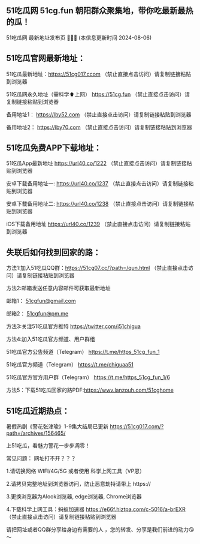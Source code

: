 51吃瓜网 51cg.fun 朝阳群众聚集地，带你吃最新最热的瓜！
-
51吃瓜网 最新地址发布页 🍉🍉🍉 (本信息更新时间 2024-08-06)

51吃瓜官网最新地址：
-
51吃瓜最新地址：https://51cg017.ccom （禁止直接点击访问）请复制链接粘贴到浏览器

51吃瓜网永久地址（需科学⬆️上网） https://51cg.fun （禁止直接点击访问）请复制链接粘贴到浏览器

备用地址1： https://lby52.com （禁止直接点击访问）请复制链接粘贴到浏览器

备用地址2： https://lby70.com （禁止直接点击访问）请复制链接粘贴到浏览器


51吃瓜免费APP下载地址：
-
51吃瓜App最新地址 https://url40.co/1222 （禁止直接点击访问）请复制链接粘贴到浏览器

安卓下载备用地址一: https://url40.co/1237 （禁止直接点击访问）请复制链接粘贴到浏览器

安卓下载备用地址二: https://url40.co/1238 （禁止直接点击访问）请复制链接粘贴到浏览器

iOS下载备用地址 https://url40.co/1239 （禁止直接点击访问）请复制链接粘贴到浏览器

失联后如何找到回家的路：
-
方法1:加入51吃瓜QQ群：https://51cg07.cc/?path=/qun.html （禁止直接点击访问）请复制链接粘贴到浏览器

方法2:邮箱发送任意内容邮件可获取最新地址

邮箱1： 51cgfun@gmail.com

邮箱2： 51cgfun@pm.me

方法3:关注51吃瓜官方推特 https://twitter.com/i51chigua

方法4:加入51吃瓜官方频道、用户群组

51吃瓜官方公告频道（Telegram） https://t.me/https_51cg_fun_1

51吃瓜官方频道（Telegram） https://t.me/chiguaa51

51吃瓜官方官方用户群（Telegram） https://t.me/https_51cg_fun_1/6

方法5：下载51吃瓜回家的路PDF:https://wwv.lanzouh.com/51cghome

51吃瓜近期热点：
-
暑假热剧《警花张津瑜》1-9集大结局已更新 https://51cg017.com/?path=/archives/156465/

上51吃瓜，看魅力警花一步步凋零！

常见问题：
网址打不开？？？

1.请切换网络 WIFI/4G/5G 或者使用 科学上网工具（VP恩）

2.请拷贝完整地址到浏览器访问，防止恶意劫持请带上 https://

3.更换浏览器为Alook浏览器, edge浏览器, Chrome浏览器

4.下载科学上网工具：蚂蚁加速器 https://e66f.hiztpa.com/c-5016/a-brEXR （禁止直接点击访问）请复制链接粘贴到浏览器

请把网址或者QQ群分享给身边有需要的人 ，您的转发、分享是我们前进的动力😘～
